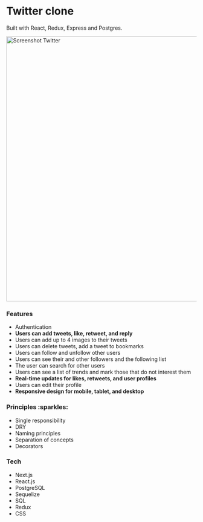 <h1>Twitter clone</h3>

<p>Built with React, Redux, Express and Postgres. </p>

<img width="700" align="center" alt="Screenshot Twitter" src="https://github.com/lkurash/Twitter/assets/105499318/3f29745d-36c6-4468-b218-2ebf6d6d44d3">

<h3>Features</h4>
<ul>
  <li>Authentication</li>
  <li><b>Users can add tweets, like, retweet, and reply</b></li>
  <li>Users can add up to 4 images to their tweets</li>
  <li>Users can delete tweets, add a tweet to bookmarks</li>
  <li>Users can follow and unfollow other users</li>
  <li>Users can see their and other followers and the following list</li>
  <li>The user can search for other users</li>
  <li>Users can see a list of trends and mark those that do not interest them</li>
  <li><b>Real-time updates for likes, retweets, and user profiles</b></li>
  <li>Users can edit their profile</li>
  <li><b>Responsive design for mobile, tablet, and desktop</b></li>
</ul>

<h3>Principles :sparkles:</h4>
<ul>
  <li>Single responsibility</li>
  <li>DRY</li>
  <li>Naming principles</li>
  <li>Separation of concepts</li>
  <li>Decorators</li>
</ul>

<h3>Tech</h4>
<ul>
  <li>Next.js</li>
  <li>React.js</li>
  <li>PostgreSQL</li>
  <li>Sequelize</li>
  <li>SQL</li>
  <li>Redux</li>
  <li>CSS</li>
</ul>
